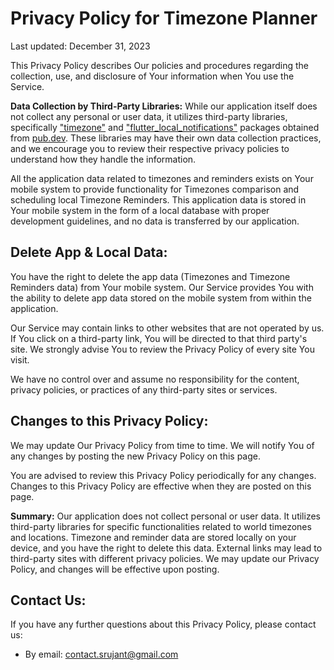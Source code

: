 # Privacy Policy for Timezone Planner

Last updated: December 31, 2023

This Privacy Policy describes Our policies and procedures regarding the collection, use, and disclosure of Your information when You use the Service.

**Data Collection by Third-Party Libraries:**
While our application itself does not collect any personal or user data, it utilizes third-party libraries, specifically ["timezone"](https://pub.dev/packages/timezone) and ["flutter_local_notifications"](https://pub.dev/packages/flutter_local_notifications) packages obtained from [pub.dev](https://pub.dev/). These libraries may have their own data collection practices, and we encourage you to review their respective privacy policies to understand how they handle the information.

All the application data related to timezones and reminders exists on Your mobile system to provide functionality for Timezones comparison and scheduling local Timezone Reminders. This application data is stored in Your mobile system in the form of a local database with proper development guidelines, and no data is transferred by our application.

## Delete App & Local Data:

You have the right to delete the app data (Timezones and Timezone Reminders data) from Your mobile system. Our Service provides You with the ability to delete app data stored on the mobile system from within the application.

Our Service may contain links to other websites that are not operated by us. If You click on a third-party link, You will be directed to that third party's site. We strongly advise You to review the Privacy Policy of every site You visit.

We have no control over and assume no responsibility for the content, privacy policies, or practices of any third-party sites or services.

## Changes to this Privacy Policy:

We may update Our Privacy Policy from time to time. We will notify You of any changes by posting the new Privacy Policy on this page.

You are advised to review this Privacy Policy periodically for any changes. Changes to this Privacy Policy are effective when they are posted on this page.

**Summary:**
Our application does not collect personal or user data. It utilizes third-party libraries for specific functionalities related to world timezones and locations. Timezone and reminder data are stored locally on your device, and you have the right to delete this data. External links may lead to third-party sites with different privacy policies. We may update our Privacy Policy, and changes will be effective upon posting.


## Contact Us:

If you have any further questions about this Privacy Policy, please contact us:

- By email: contact.srujant@gmail.com
